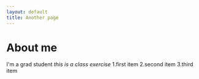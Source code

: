 ```yaml
--- 
layout: default 
title: Another page 
---
```

# About me
I'm a grad student 
*this is a class exercise* 
1.first item
2.second item
3.third item 
